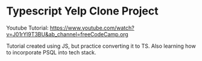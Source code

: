 # Typescript Yelp Clone Project

Youtube Tutorial: https://www.youtube.com/watch?v=J01rYl9T3BU&ab_channel=freeCodeCamp.org

Tutorial created using JS, but practice converting it to TS. Also learning how to incorporate PSQL into tech stack.
